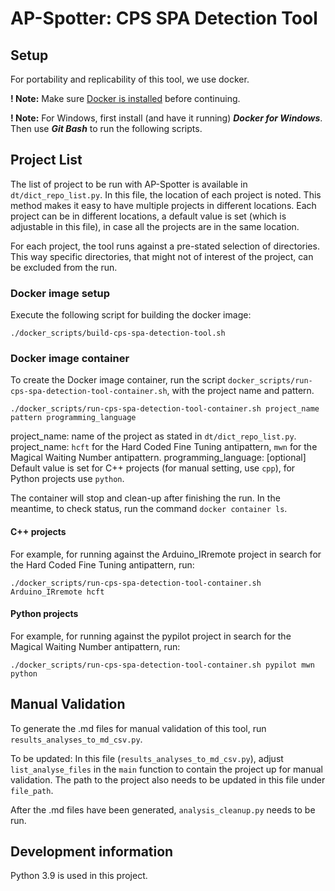 # AP-Spotter: CPS SPA Detection Tool

## Setup
For portability and replicability of this tool, we use docker.

__! Note:__ Make sure [Docker is installed](https://docs.docker.com/engine/install/ubuntu/) before continuing.

__! Note:__ For Windows, first install (and have it running) **_Docker for Windows_**. Then use **_Git Bash_** to run the following scripts.

## Project List
The list of project to be run with AP-Spotter is available in `dt/dict_repo_list.py`.
In this file, the location of each project is noted. This method makes it easy to have multiple projects in different locations.
Each project can be in different locations, a default value is set (which is adjustable in this file), in case all the projects are in the same location.

For each project, the tool runs against a pre-stated selection of directories. This way specific directories, that might not of interest of the project, can be excluded from the run.

### Docker image setup
Execute the following script for building the docker image:

`./docker_scripts/build-cps-spa-detection-tool.sh`

### Docker image container
To create the Docker image container, run the script `docker_scripts/run-cps-spa-detection-tool-container.sh`, with the project name and pattern. 

`./docker_scripts/run-cps-spa-detection-tool-container.sh project_name pattern programming_language`

project_name: name of the project as stated in `dt/dict_repo_list.py`.
project_name: `hcft` for the Hard Coded Fine Tuning antipattern, `mwn` for the Magical Waiting Number antipattern.
programming_language: [optional] Default value is set for C++ projects (for manual setting, use `cpp`), for Python projects use `python`.

The container will stop and clean-up after finishing the run.
In the meantime, to check status, run the command `docker container ls`.

#### C++ projects
For example, for running against the Arduino_IRremote project in search for the Hard Coded Fine Tuning antipattern, run:

`./docker_scripts/run-cps-spa-detection-tool-container.sh Arduino_IRremote hcft`

#### Python projects
For example, for running against the pypilot project in search for the Magical Waiting Number antipattern, run:

`./docker_scripts/run-cps-spa-detection-tool-container.sh pypilot mwn python`

## Manual Validation
To generate the .md files for manual validation of this tool, run `results_analyses_to_md_csv.py`.

To be updated:
In this file (`results_analyses_to_md_csv.py`), adjust `list_analyse_files` in the `main` function to contain the project up for manual validation.
The path to the project also needs to be updated in this file under `file_path`.

After the .md files have been generated, `analysis_cleanup.py` needs to be run.

## Development information
Python 3.9 is used in this project.

